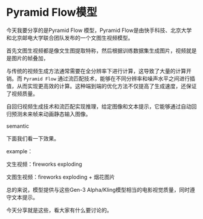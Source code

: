 # Pyramid Flow模型

今天我要分享的是Pyramid Flow 模型，Pyramid Flow是由快手科技、北京大学和北京邮电大学联合团队发布的一个文图生视频模型。





首先文图生视频都是像文生图提取特称，然后根据训练数据集生成图片，视频就是是图片的帧叠加，

与传统的视频生成方法通常需要在全分辨率下进行计算，这导致了大量的计算开销。而 `Pyramid Flow` 通过流匹配技术，能够在不同分辨率和噪声水平之间进行插值，从而实现更高效的计算。这种端到端的优化方法不仅提高了生成速度，还保证了视频质量。

自回归视频生成技术和流匹配实现推理，给定图像和文本提示，它能够通过自动回归预测未来帧来动画静态输入图像。

semantic



下面我们看一下效果。

example：

文生视频：fireworks exploding

文图生视频：fireworks exploding + 烟花图片

总的来说，模型提供与这些Gen-3 Alpha/Kling模型相当的电影视觉质量，同时遵守文本提示。





今天分享就是这些，看大家有什么要讨论的。

